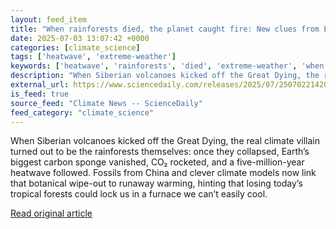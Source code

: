 ```yaml
---
layout: feed_item
title: "When rainforests died, the planet caught fire: New clues from Earth’s greatest extinction"
date: 2025-07-03 13:07:42 +0000
categories: [climate_science]
tags: ['heatwave', 'extreme-weather']
keywords: ['heatwave', 'rainforests', 'died', 'extreme-weather', 'when']
description: "When Siberian volcanoes kicked off the Great Dying, the real climate villain turned out to be the rainforests themselves: once they collapsed, Earth’s bigges..."
external_url: https://www.sciencedaily.com/releases/2025/07/250702214202.htm
is_feed: true
source_feed: "Climate News -- ScienceDaily"
feed_category: "climate_science"
---
```


When Siberian volcanoes kicked off the Great Dying, the real climate villain turned out to be the rainforests themselves: once they collapsed, Earth’s biggest carbon sponge vanished, CO₂ rocketed, and a five-million-year heatwave followed. Fossils from China and clever climate models now link that botanical wipe-out to runaway warming, hinting that losing today’s tropical forests could lock us in a furnace we can’t easily cool.

[Read original article](https://www.sciencedaily.com/releases/2025/07/250702214202.htm)
